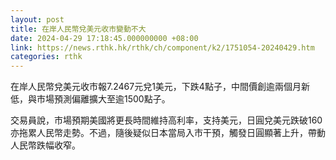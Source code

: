 ```yaml
---
layout: post
title: 在岸人民幣兌美元收市變動不大
date: 2024-04-29 17:18:45.000000000 +08:00
link: https://news.rthk.hk/rthk/ch/component/k2/1751054-20240429.htm
categories: rthk
---
```


在岸人民幣兌美元收市報7.2467元兌1美元，下跌4點子，中間價創逾兩個月新低，與市場預測偏離擴大至逾1500點子。

交易員說，市場預期美國將更長時間維持高利率，支持美元，日圓兌美元跌破160亦拖累人民幣走勢。不過，隨後疑似日本當局入市干預，觸發日圓顯著上升，帶動人民幣跌幅收窄。
